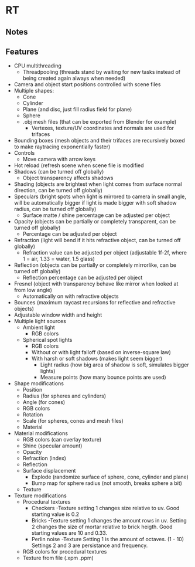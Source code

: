 # RT

## Notes


## Features
- CPU multithreading
  - Threadpooling (threads stand by waiting for new tasks instead of being created again always when needed)
- Camera and object start positions controlled with scene files
- Multiple shapes:
  - Cone
  - Cylinder
  - Plane (and disc, just fill radius field for plane)
  - Sphere
  - .obj mesh files (that can be exported from Blender for example)
    - Vertexes, texture/UV coordinates and normals are used for trifaces
- Bounding boxes (mesh objects and their trifaces are recursively boxed to make raytracing exponentially faster)
- Controls
  - Move camera with arrow keys
- Hot reload (refresh scene when scene file is modified
- Shadows (can be turned off globally)
  - Object transparency affects shadows
- Shading (objects are brightest when light comes from surface normal direction, can be turned off globally)
- Speculars (bright spots when light is mirrored to camera in small angle, will be automatically bigger if light is made bigger with soft shadow radius, can be turned off globally)
  - Surface matte / shine percentage can be adjusted per object
- Opacity (objects can be partially or completely transparent, can be turned off globally)
  - Percentage can be adjusted per object
- Refraction (light will bend if it hits refractive object, can be turned off globally)
  - Refraction value can be adjusted per object (adjustable 1f-2f, where 1 = air, 1.33 = water, 1.5 glass)
- Reflection (objects can be partially or completely mirrorlike, can be turned off globally)
  - Reflection percentage can be adjusted per object
- Fresnel (object with transparency behave like mirror when looked at from low angle)
  - Automatically on with refractive objects
- Bounces (maximum raycast recursions for reflective and refractive objects)
- Adjustable window width and height
- Multiple light sources
  - Ambient light
    - RGB colors
  - Spherical spot lights
    - RGB colors
    - Without or with light falloff (based on inverse-square law)
    - With harsh or soft shadows (makes light seem bigger)
      - Light radius (how big area of shadow is soft, simulates bigger lights)
      - Measure points (how many bounce points are used)
- Shape modifications
  - Position
  - Radius (for spheres and cylinders)
  - Angle (for cones)
  - RGB colors
  - Rotation
  - Scale (for spheres, cones and mesh files)
  - Material
- Material modifications
  - RGB colors (can overlay texture)
  - Shine (specular amount)
  - Opacity
  - Refraction (index)
  - Reflection
  - Surface displacement
    - Explode (randomize surface of sphere, cone, cylinder and plane)
    - Bump map for sphere radius (not smooth, breaks sphere a bit)
  - Texture
- Texture modifications
  - Procedural textures
    - Checkers
      -Texture setting 1 changes size relative to uv. Good starting value is 0.2
    - Bricks
      -Texture setting 1 changes the amount rows in uv. Setting 2 changes the size of mortar relative to brick heigth. 
        Good starting values are 10 and 0.33.
    - Perlin noise
      -Texture Setting 1 is the amount of octaves. (1 - 10) Settings 2 and 3 are persistance and frequency.
  - RGB colors for procedural textures
  - Texture from file (.xpm .ppm)
